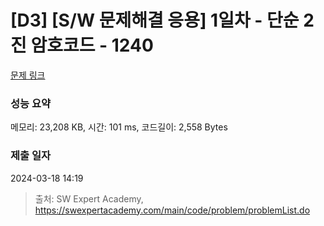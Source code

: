 # [D3] [S/W 문제해결 응용] 1일차 - 단순 2진 암호코드 - 1240 

[문제 링크](https://swexpertacademy.com/main/code/problem/problemDetail.do?contestProbId=AV15FZuqAL4CFAYD) 

### 성능 요약

메모리: 23,208 KB, 시간: 101 ms, 코드길이: 2,558 Bytes

### 제출 일자

2024-03-18 14:19



> 출처: SW Expert Academy, https://swexpertacademy.com/main/code/problem/problemList.do